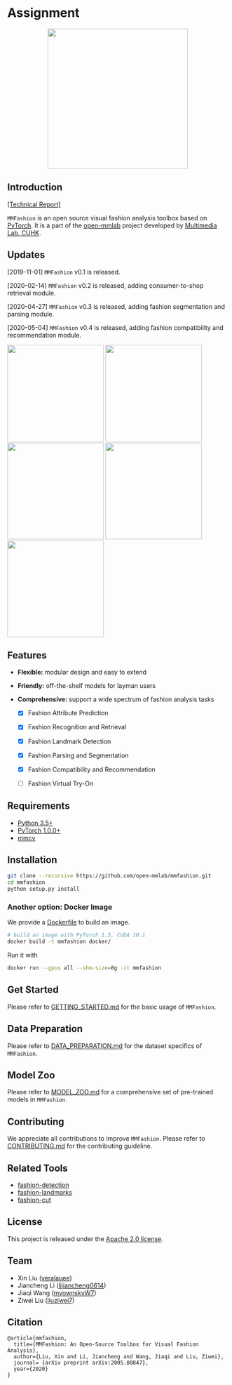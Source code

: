 # Assignment

<p align="center">
    <img src='./misc/logo_mmfashion.png' width=320>
</p>


## Introduction

[[Technical Report]](https://arxiv.org/abs/2005.08847)  

`MMFashion` is an open source visual fashion analysis toolbox based on [PyTorch](https://pytorch.org/). It is a part of the [open-mmlab](https://github.com/open-mmlab) project developed by [Multimedia Lab, CUHK](http://mmlab.ie.cuhk.edu.hk/).


## Updates

[2019-11-01] `MMFashion` v0.1 is released.

[2020-02-14] `MMFashion` v0.2 is released, adding consumer-to-shop retrieval module.

[2020-04-27] `MMFashion` v0.3 is released, adding fashion segmentation and parsing module.

[2020-05-04] `MMFashion` v0.4 is released, adding fashion compatibility and recommendation module.


<p align="left">
    <img src='./misc/demo_attribute.gif' height=220>
    <img src='./misc/demo_retrieval.gif' height=220>
    <img src='./misc/demo_parsing.gif' height=220>
    <img src='./misc/demo_landmark.gif' height=220>
    <img src='./misc/demo_compatibility.gif' height=220>
</p>


## Features

- **Flexible:** modular design and easy to extend
- **Friendly:** off-the-shelf models for layman users
- **Comprehensive:** support a wide spectrum of fashion analysis tasks

    - [x] Fashion Attribute Prediction
    - [x] Fashion Recognition and Retrieval
    - [x] Fashion Landmark Detection
    - [x] Fashion Parsing and Segmentation
    - [x] Fashion Compatibility and Recommendation
    - [ ] Fashion Virtual Try-On


## Requirements

- [Python 3.5+](https://www.python.org/)
- [PyTorch 1.0.0+](https://pytorch.org/)
- [mmcv](https://github.com/open-mmlab/mmcv)


## Installation

```sh
git clone --recursive https://github.com/open-mmlab/mmfashion.git
cd mmfashion
python setup.py install
```

### Another option: Docker Image

We provide a [Dockerfile](https://github.com/open-mmlab/mmfashion/blob/master/docker/Dockerfile) to build an image.

```sh
# build an image with PyTorch 1.5, CUDA 10.1
docker build -t mmfashion docker/
```

Run it with

```sh
docker run --gpus all --shm-size=8g -it mmfashion
```


## Get Started

Please refer to [GETTING_STARTED.md](docs/GETTING_STARTED.md) for the basic usage of `MMFashion`.


## Data Preparation

Please refer to [DATA_PREPARATION.md](docs/DATA_PREPARATION.md) for the dataset specifics of `MMFashion`.


## Model Zoo

Please refer to [MODEL_ZOO.md](docs/MODEL_ZOO.md) for a comprehensive set of pre-trained models in `MMFashion`.


## Contributing

We appreciate all contributions to improve `MMFashion`. Please refer to [CONTRIBUTING.md](docs/CONTRIBUTING.md) for the contributing guideline.


## Related Tools

- [fashion-detection](https://github.com/liuziwei7/fashion-detection)
- [fashion-landmarks](https://github.com/liuziwei7/fashion-landmarks)
- [fashion-cut](https://github.com/liuziwei7/fashion-cut)


## License

This project is released under the [Apache 2.0 license](LICENSE).


## Team

* Xin Liu ([veralauee](https://github.com/veralauee))
* Jiancheng Li ([lijiancheng0614](https://github.com/lijiancheng0614))
* Jiaqi Wang ([myownskyW7](https://github.com/myownskyW7))
* Ziwei Liu ([liuziwei7](https://github.com/liuziwei7))

## Citation

```
@article{mmfashion,
  title={MMFashion: An Open-Source Toolbox for Visual Fashion Analysis},
  author={Liu, Xin and Li, Jiancheng and Wang, Jiaqi and Liu, Ziwei},
  journal= {arXiv preprint arXiv:2005.08847},
  year={2020}
}
```
